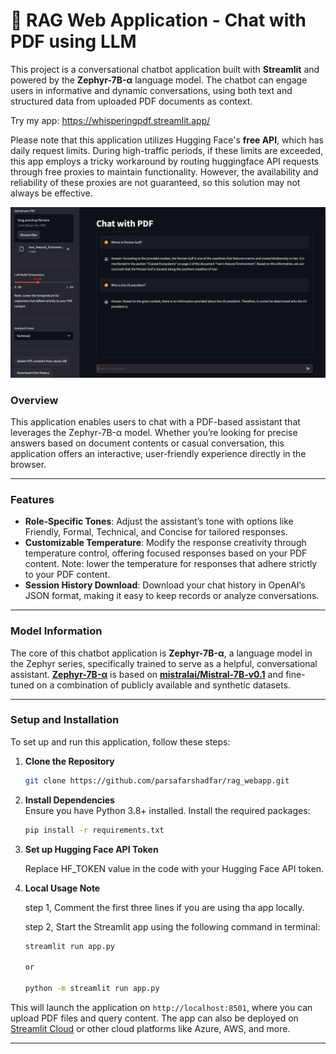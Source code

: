 
# 🤖 RAG Web Application - Chat with PDF using LLM

This project is a conversational chatbot application built with **Streamlit** and powered by the **Zephyr-7B-α** language model. The chatbot can engage users in informative and dynamic conversations, using both text and structured data from uploaded PDF documents as context.                                                                                                                       

Try my app: https://whisperingpdf.streamlit.app/ 

Please note that this application utilizes Hugging Face's **free API**, which has daily request limits. During high-traffic periods, if these limits are exceeded, this app employs a tricky workaround by routing huggingface API requests through free proxies to maintain functionality. However, the availability and reliability of these proxies are not guaranteed, so this solution may not always be effective.

![An overview of the the RAG Webapp: upload PDF, Ask questions.](./Screenshot.png) 
 
### Overview

This application enables users to chat with a PDF-based assistant that leverages the Zephyr-7B-α model. Whether you’re looking for precise answers based on document contents or casual conversation, this application offers an interactive, user-friendly experience directly in the browser. 

---

### Features

- **Role-Specific Tones**: Adjust the assistant’s tone with options like Friendly, Formal, Technical, and Concise for tailored responses.
- **Customizable Temperature**: Modify the response creativity through temperature control, offering focused responses based on your PDF content. Note: lower the temperature for responses that adhere strictly to your PDF content.
- **Session History Download**: Download your chat history in OpenAI’s JSON format, making it easy to keep records or analyze conversations.  

--- 

### Model Information

The core of this chatbot application is **Zephyr-7B-α**, a language model in the Zephyr series, specifically trained to serve as a helpful, conversational assistant. [**Zephyr-7B-α**](https://huggingface.co/HuggingFaceH4/zephyr-7b-alpha) is based on [**mistralai/Mistral-7B-v0.1**](https://huggingface.co/mistralai/Mistral-7B-v0.1) and fine-tuned on a combination of publicly available and synthetic datasets. 

---

### Setup and Installation

To set up and run this application, follow these steps: 
 
1. **Clone the Repository**
   ```bash  
   git clone https://github.com/parsafarshadfar/rag_webapp.git
   ```

2. **Install Dependencies**  
   Ensure you have Python 3.8+ installed. Install the required packages:
   ```bash
   pip install -r requirements.txt
   ``` 

3. **Set up Hugging Face API Token**

   Replace HF_TOKEN value in the code with your Hugging Face API token. 
   
4. **Local Usage Note**  
   
   step 1, Comment the first three lines if you are using tha app locally.
  
   step 2, Start the Streamlit app using the following command in terminal: 
   
   ```bash
   streamlit run app.py

   or 

   python -m streamlit run app.py
   ```

This will launch the application on `http://localhost:8501`, where you can upload PDF files and query content. The app can also be deployed on [Streamlit Cloud](https://share.streamlit.io/) or other cloud platforms like Azure, AWS, and more. 

--- 